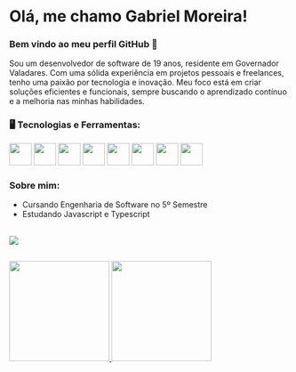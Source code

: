 # Olá, me chamo Gabriel Moreira! 

### Bem vindo ao meu perfil GitHub 👋

Sou um desenvolvedor de software de 19 anos, residente em Governador Valadares. Com uma sólida experiência em projetos pessoais e freelances, tenho uma paixão por tecnologia e inovação. Meu foco está em criar soluções eficientes e funcionais, sempre buscando o aprendizado contínuo e a melhoria nas minhas habilidades.

### 🖥️ Tecnologias e Ferramentas: 
<img src="https://cdn.jsdelivr.net/gh/devicons/devicon@latest/icons/flutter/flutter-original.svg" width="40" height="40"/></code>
</code><img src="https://cdn.jsdelivr.net/gh/devicons/devicon@latest/icons/java/java-original.svg" width="40" height="40"/></code>
</code><img src="https://cdn.jsdelivr.net/gh/devicons/devicon@latest/icons/react/react-original.svg" width="40" height="40"/></code>
</code><img src="https://cdn.jsdelivr.net/gh/devicons/devicon@latest/icons/javascript/javascript-original.svg" width="40" height="40"/></code>
</code><img src="https://cdn.jsdelivr.net/gh/devicons/devicon@latest/icons/firebase/firebase-original.svg" width="40" height="40"/></code>
</code><img src="https://cdn.jsdelivr.net/gh/devicons/devicon@latest/icons/mysql/mysql-original.svg" width="40" height="40"/></code>
</code><img loading="lazy" src="https://cdn.jsdelivr.net/gh/devicons/devicon/icons/git/git-original.svg" width="40" height="40"/></code>
</code><img src="https://cdn.jsdelivr.net/gh/devicons/devicon@latest/icons/mobx/mobx-plain.svg" width="40" height="40"/> 

### Sobre mim:
- Cursando Engenharia de Software no 5º Semestre
- Estudando Javascript e Typescript

</br>
<div align="left">
  <a href="mailto:gabriel.figueiredo534@gmail.com"><img src="https://img.shields.io/badge/-Gmail-%23333?style=for-the-badge&logo=gmail&logoColor=white" target="_blank"></a>
</div>

##
<p align="center">
<div>
<a href="https://github.com/GabrielFMA">
<img loading="lazy" height="180em" src="https://github-readme-stats.vercel.app/api/top-langs/?username=GabrielFMA&layout=compact&langs_count=7&theme=ocean_dark"/>
<img loading="lazy" height="180em" src="https://github-readme-stats.vercel.app/api?username=GabrielFMA&show_icons=true&theme=ocean_dark&include_all_commits=true&count_private=true"/>
</div>
